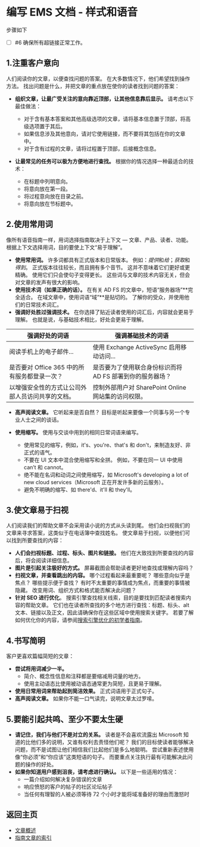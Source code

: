 <properties pageTitle="编写 EMS 文档 - 样式和语音" description="样式和语音信息可帮助你创建 EMS 文档中心的技术内容。" metaKeywords="" services="" solutions="" documentationCenter="" authors="v-jocgar" videoId="" scriptId="" manager="robmazz" />

<tags ms.service="contributor-guide" ms.devlang="" ms.topic="article" ms.tgt_pltfrm="" ms.workload="" ms.date="02/24/2016" ms.author="v-jocgar" />

# 编写 EMS 文档 - 样式和语音
步骤如下
- [ ] #6 确保所有超链接正常工作。 

## 1.注重客户意向

人们阅读你的文章，以便查找问题的答案。 在大多数情况下，他们希望找到操作方法。 找出问题是什么，并把文章的重点放在使你的读者找到问题的答案：

- **组织文章，让最广受关注的意向靠近顶部，让其他信息靠后显示。** 请考虑以下最佳做法：
    - 对于含有基本答案和其他高级选项的文章，请将基本信息置于顶部，将高级选项置于其后。
    - 如果信息涉及其他意向，请对它使用链接，而不要将其包括在你的文章中。
    - 对于含有过程的文章，请将过程置于顶部，后接概念信息。

- **让最常见的任务可以极为方便地进行查找。** 根据你的情况选择一种最适合的技术：
    - 在标题中列明意向。
    - 将意向放在第一段。
    - 将过程意向放在目录之前。
    - 将意向放在节标题中。

## 2.使用常用词

像所有语音指南一样，用词选择指南取决于上下文 — 文章、产品、读者、功能。 根据上下文选择用词，目的要使上下文“易于理解”。

- **使用常用词。** 许多词都具有正式版本和日常版本。 例如：*提供*和*给*；*获取*和*得到*。 正式版本往往较长，而且拥有多个音节。 这并不意味着它们更好或更精确。 使用它们只会使句子变得更长。 这些词与文章的技术内容无关，但会对文章的发声有很大的影响。
- **使用技术词（如果正确的话）。** 在有关 AD FS 的文章中，短语“服务器场”**完全适合。 在域文章中，使用词语“域”**是贴切的。 了解你的受众，并使用他们的日常技术词汇。
- **强调好处胜过强调技术。** 在你选择了贴近读者使用的词汇后，内容就会更易于理解。 也就是说，与基础技术相比，好处会更易于理解。

| 强调好处的词语 | 强调基础技术的词语 |
|---|---|
| 阅读手机上的电子邮件... | 使用 Exchange ActiveSync 启用移动访问... |
| 是否要对 Office 365 中的所有服务都登录一次？ | 是否要为了使用联合身份标识而将 AD FS 部署到你的服务器场？ |
| 以增强安全性的方式让公司外部人员访问共享的文档。 | 控制外部用户对 SharePoint Online 网站集的访问权限。 |

- **高声阅读文章。** 它听起来是否自然？ 目标是听起来要像一个同事与另一个专业人士之间的谈话。

- **使用缩写。** 使用与交谈中用到的相同日常词语来编写。 
    - 使用常见的缩写，例如，it's、you're、that's 和 don't，来制造友好、非正式的语气。 
    - 不要在 UI 文本中混合使用缩写和全拼。 例如，不要在同一 UI 中使用 can’t 和 cannot。
    - 绝不能在名词和动词之间使用缩写，如 Microsoft's developing a lot of new cloud services（Microsoft 正在开发许多新的云服务）。
    - 避免不明确的缩写、如 there'd、it'll 和 they'll。

## 3.使文章易于扫视

人们阅读我们的帮助文章不会采用读小说的方式从头读到尾。 他们会扫视我们的文章来寻求答案，这类似于在电话簿中查找姓名。 使文章易于扫视，以便他们可以找到所要查找的内容：

- **人们会扫视标题、过程、标头、图片和链接。** 他们在大致找到所要查找的内容后，将会阅读详细信息。
- **图片是引起关注极好的方式。** 屏幕截图会帮助读者更好地查找或理解内容吗？
- **扫视文章，并查看跳出的内容。** 哪个过程看起来最重要呢？ 哪些意向似乎是焦点？ 哪些提示便于查找？ 有时不太重要的事情成为焦点，而重要的事情被隐藏。 改变用词、组织方式和格式能否解决此问题？
- **针对 SEO 进行优化**。 搜索引擎查找相关线索，目的是要找到匹配读者搜索内容的帮助文章。 它们也在读者所查找的多个地方进行查找：标题、标头、alt 文本、链接以及正文，因此请确保你在这些区域中使用搜索关键字。 若要了解如何优化你的内容，请参阅[搜索引擎优化的初学者指南](https://moz.com/beginners-guide-to-seo)。

## 4.书写简明

客户更喜欢篇幅简短的文章：

- **尝试将用词减少一半。**
    - 简介、概念性信息和注释都是要缩减用词量的地方。
    - 使用主动语态比使用被动语态通常更为简短，且更易于理解。
- **使用日常用词来帮助起到简洁效果。** 正式词语用于正式句子。
- **高声阅读文章。** 如果你不能一口气读完，说明文章太过罗嗦。

## 5.要能引起共鸣、至少不要太生硬

- **请记住，我们与他们不是对立的关系。** 读者是不会喜欢流露出 Microsoft 知道的比他们多的说明，又谁有权利去责怪他们呢？ 我们的目标使读者能够解决问题，而不是试图让他们相信我们比起他们是多么地聪明。 尝试重新表述使用像“你必须”和“你应该”这类短语的句子。 而要重点关注执行最有可能解决此问题的操作的好处。
- **如果你知道用户感到沮丧，请考虑进行确认。** 以下是一些适用的情况：
    - 一篇介绍如何解决复杂错误的文章
    - 响应愤怒的客户的帖子的社区论坛帖子
    - 当任何有理智的人被必须等待 72 个小时才能将域准备好的理由而激怒时

## 返回主页

- [文章概述](./../README.md)
- [指南文章的索引](./contributor-guide-index.md)



<!--HONumber=Mar16_HO2-->


